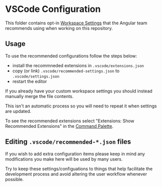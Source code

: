 # VSCode Configuration

This folder contains opt-in [Workspace Settings](https://code.visualstudio.com/docs/getstarted/settings) that the Angular team recommends using when working on this repository.

## Usage

To use the recommended configurations follow the steps below:

- install the recommneded extensions in `.vscode/extensions.json`
- copy (or link) `.vscode/recommended-settings.json` to `.vscode/settings.json`
- restart the editor

If you already have your custom workspace settings you should instead manually merge the file contents.

This isn't an automatic process so you will need to repeat it when settings are updated.

To see the recommended extensions select "Extensions: Show Recommended Extensions" in the [Command Palette](https://code.visualstudio.com/docs/getstarted/userinterface#_command-palette).

## Editing `.vscode/recommended-*.json` files

If you wish to add extra configuration items please keep in mind any modifications you make here will be used by many users.

Try to keep these settings/configuations to things that help facilitate the development process and avoid altering the user workflow whenever possible.
